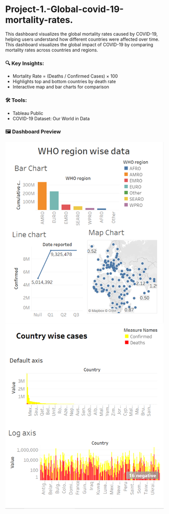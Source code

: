 # Project-1.-Global-covid-19-mortality-rates.
This dashboard visualizes the global mortality rates caused by COVID-19, helping users understand how different countries were affected over time.
This dashboard visualizes the global impact of COVID-19 by comparing mortality rates across countries and regions.

### 🔍 Key Insights:
- Mortality Rate = (Deaths / Confirmed Cases) × 100
- Highlights top and bottom countries by death rate
- Interactive map and bar charts for comparison

### 🛠 Tools:
- Tableau Public
- COVID-19 Dataset: Our World in Data

### 🖼 Dashboard Preview

![COVID-19 Dashboard](./Screenshot%202025-08-01%20174405.png)
![Country wise COVID-19 Cases](./Screenshot%202025-08-01%20174857.png)
